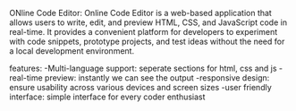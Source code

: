 ONline Code Editor:
Online Code Editor is a web-based application that allows users to write, edit, and preview HTML, CSS, and JavaScript code in real-time. It provides a convenient platform for developers to experiment with code snippets, prototype projects, and test ideas without the need for a local development environment.

features:
-Multi-language support: seperate sections for html, css and js
-real-time preview: instantly we can see the output
-responsive design: ensure usability across various devices and screen sizes
-user friendly interface: simple interface for every coder enthusiast

